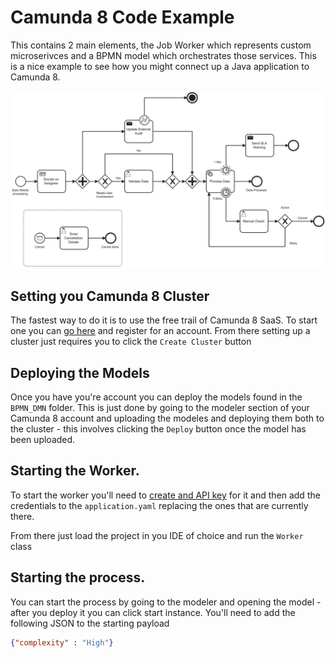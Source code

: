 # Camunda 8 Code Example
This contains 2 main elements, the Job Worker which represents custom microserivces and a BPMN model which orchestrates those services.
This is a nice example to see how you might connect up a Java application to Camunda 8. 

![.img](img/process-five.png)

## Setting you Camunda 8 Cluster
The fastest way to do it is to use the free trail of Camunda 8 SaaS. To start one you can [go here](https://bit.ly/3wzLViG) and register for an account. From there setting up a cluster just requires you to click the `Create Cluster` button

## Deploying the Models
Once you have you're account you can deploy the models found in the `BPMN_DMN` folder. This is just done by going to the modeler section of your Camunda 8 account and uploading the modeles and deploying them both to the cluster - this involves clicking the `Deploy` button once the model has been uploaded. 

## Starting the Worker.
To start the worker you'll need to [create and API key](https://docs.camunda.io/docs/self-managed/identity/user-guide/adding-an-api/) for it and then add the credentials to the `application.yaml` replacing the ones that are currently there. 

From there just load the project in you IDE of choice and run the `Worker` class

## Starting the process.

You can start the process by going to the modeler and opening the model - after you deploy it you can click start instance. You'll need to add the following JSON to the starting payload 

```JSON
{"complexity" : "High"}
``` 
